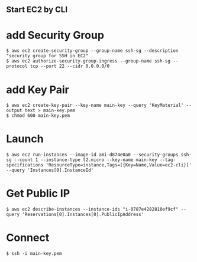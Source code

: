 Start EC2 by CLI
---


# add Security Group

```
$ aws ec2 create-security-group --group-name ssh-sg --description "security group for SSH in EC2"
$ aws ec2 authorize-security-group-ingress --group-name ssh-sg --protocol tcp --port 22 --cidr 0.0.0.0/0
```

# add Key Pair

```
$ aws ec2 create-key-pair --key-name main-key --query 'KeyMaterial' --output text > main-key.pem
$ chmod 600 main-key.pem
```

# Launch

```
$ aws ec2 run-instances --image-id ami-d874e0a0 --security-groups ssh-sg --count 1 --instance-type t2.micro --key-name main-key --tag-specifications 'ResourceType=instance,Tags=[{Key=Name,Value=ec2-cli}]' --query 'Instances[0].InstanceId'
```

# Get Public IP
```
$ aws ec2 describe-instances --instance-ids "i-0787e4282810ef9cf" --query 'Reservations[0].Instances[0].PublicIpAddress'
```

# Connect

```
$ ssh -i main-key.pem 
```
